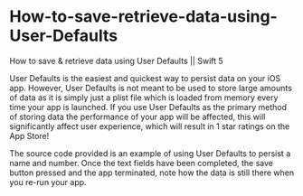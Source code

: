 # How-to-save-retrieve-data-using-User-Defaults

How to save & retrieve data using User Defaults || Swift 5

User Defaults is the easiest and quickest way to persist data on your iOS app. However, User Defaults is not meant to be used to store large amounts of data as it is simply just a plist file which is loaded from memory every time your app is launched. If you use User Defaults as the primary method of storing data the performance of your app will be affected, this will significantly affect user experience, which will result in 1 star ratings on the App Store!

The source code provided is an example of using User Defaults to persist a name and number. Once the text fields have been completed, the save button pressed and the app terminated, note how the data is still there when you re-run your app.
